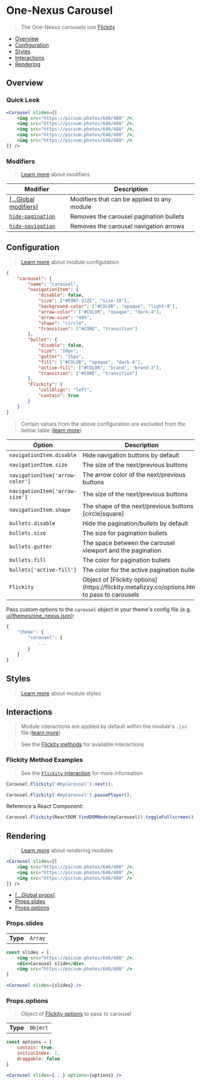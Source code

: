 # One-Nexus Carousel

> The One-Nexus carousels use [Flickity](https://flickity.metafizzy.co/)

* [Overview](#overview)
* [Configuration](#configuration)
* [Styles](#styles)
* [Interactions](#interactions)
* [Rendering](#rendering)

## Overview

### Quick Look

```jsx
<Carousel slides={[
    <img src="https://picsum.photos/640/480" />,
    <img src="https://picsum.photos/640/480" />,
    <img src="https://picsum.photos/640/480" />,
    <img src="https://picsum.photos/640/480" />,
    <img src="https://picsum.photos/640/480" />
]} />
```

### Modifiers

> [Learn more](https://github.com/esr360/One-Nexus/wiki/Modifiers) about modifiers

<table class="table">
    <thead>
        <tr>
            <th>Modifier</th>
            <th>Description</th>
        </tr>
    </thead>
    <tbody>
        <tr>
            <td><a href="https://github.com/esr360/One-Nexus/wiki/Global-Modifiers">[...Global modifiers]</a></td>
            <td>Modifiers that can be applied to any module</td>
        </tr>
        <tr>
            <td><a href="#hide-pagination"><code>hide-pagination</code></a></td>
            <td>Removes the carousel pagination bullets</td>
        </tr>
        <tr>
            <td><a href="#hide-navigation"><code>hide-navigation</code></a></td>
            <td>Removes the carousel navigation arrows</td>
        </tr>
    </tbody>
</table>

## Configuration

> [Learn more](https://github.com/esr360/One-Nexus/wiki/Module-Configuration) about module configutation

```json
{
    "carousel": {
        "name": "carousel",
        "navigationItem": {
            "disable": false,
            "size": ["#FONT-SIZE", "size-10"],
            "background-color": ["#COLOR", "opaque", "light-8"],
            "arrow-color": ["#COLOR", "opaque", "dark-4"],
            "arrow-size": "40%",
            "shape": "circle",
            "transition": ["#CORE", "transition"]
        },
        "bullet": {
            "disable": false,
            "size": "10px",
            "gutter": "25px",
            "fill": ["#COLOR", "opaque", "dark-4"],
            "active-fill": ["#COLOR", "brand", "brand-3"],
            "transition": ["#CORE", "transition"]
        },
        "Flickity": {
            "cellAlign": "left",
            "contain": true
        }
    }
}
```

> Certain values from the above configuration are excluded from the below table ([learn more](https://github.com/esr360/One-Nexus/tree/master/src/ui/modules#documenting-configuration-properties))

<table class="table">
    <thead>
        <tr>
            <th>Option</th>
            <th>Description</th>
        </tr>
    </thead>
    <tbody>
        <tr>
            <td><code>navigationItem.disable</code></td>
            <td>Hide navigation buttons by default</td>
        </tr>
        <tr>
            <td><code>navigationItem.size</code></td>
            <td>The size of the next/previous buttons</td>
        </tr>
        <tr>
            <td><code>navigationItem['arrow-color']</code></td>
            <td>The arrow color of the next/previous buttons</td>
        </tr>
        <tr>
            <td><code>navigationItem['arrow-size']</code></td>
            <td>The size of the next/previous buttons</td>
        </tr>
        <tr>
            <td><code>navigationItem.shape</code></td>
            <td>The shape of the next/previous buttons [circle|square]</td>
        </tr>
        <tr>
            <td><code>bullets.disable</code></td>
            <td>Hide the pagination/bullets by default</td>
        </tr>
        <tr>
            <td><code>bullets.size</code></td>
            <td>The size for pagination bullets</td>
        </tr>
        <tr>
            <td><code>bullets.gutter</code></td>
            <td>The space between the carousel viewport and the pagination</td>
        </tr>
        <tr>
            <td><code>bullets.fill</code></td>
            <td>The color for pagination bullets</td>
        </tr>
        <tr>
            <td><code>bullets['active-fill']</code></td>
            <td>The color for the active pagination bullet</td>
        </tr>
        <tr>
            <td><code>Flickity</code></td>
            <td>Object of [Flickity options](https://flickity.metafizzy.co/options.html) to pass to carousels</td>
        </tr>
    </tbody>
</table>

Pass custom options to the `carousel` object in your theme's config file (e.g. [ui/themes/one_nexus.json](../../../themes/one_nexus.json)):

```js
{
    "theme": {
        "carousel": {
            ...
        }
    }
}
```

## Styles

> [Learn more](https://github.com/esr360/One-Nexus/wiki/Styling-a-module) about module styles

## Interactions

> Module interactions are applied by default within the module's `.jsx` file ([learn more](https://github.com/esr360/One-Nexus/wiki/Module-interactions))

> See the [Flickity methods](https://flickity.metafizzy.co/api.html) for available interactions

### Flickity Method Examples

> See the [`Flickity` interaction](#flickity) for more information

```js
Carousel.Flickity('#myCarousel').next();
```

```js
Carousel.Flickity('#myCarousel').pausePlayer();
```

Reference a React Component:

```js
Carousel.Flickity(ReactDOM.findDOMNode(myCarousel)).toggleFullscreen();
```

## Rendering

> [Learn more](https://github.com/esr360/One-Nexus/wiki/Rendering-a-module) about rendering modules

```jsx
<Carousel slides={[
    <img src="https://picsum.photos/640/480" />,
    <img src="https://picsum.photos/640/480" />,
    <img src="https://picsum.photos/640/480" />
]} />
```

* [[...Global props]](https://github.com/esr360/One-Nexus/wiki/Rendering-a-module#global-props)
* [Props.slides](#propsslides)
* [Props.options](#propsoptions)

### Props.slides

<table>
    <tr>
        <td><b>Type</b></td>
        <td><code>Array</code></td>
    </tr>
</table>

```jsx
const slides = [
    <img src="https://picsum.photos/640/480" />,
    <div>Carousel slide</div>,
    <img src="https://picsum.photos/640/480" />
]

<Carousel slides={slides} />
```

### Props.options

> Object of [Flickity options](https://flickity.metafizzy.co/options.html) to pass to carousel

<table>
    <tr>
        <td><b>Type</b></td>
        <td><code>Object</code></td>
    </tr>
</table>

```jsx
const options = {
    contain: true, 
    initialIndex: 1,
    draggable: false
}

<Carousel slides={...} options={options} />
```